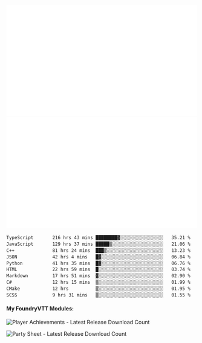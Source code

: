 
![](https://raw.githubusercontent.com/eddiedover/ghstats/master/generated/overview.svg)
![](https://raw.githubusercontent.com/eddiedover/ghstats/master/generated/languages.svg)

<!--START_SECTION:waka-->

```txt
TypeScript       216 hrs 43 mins ████████▓░░░░░░░░░░░░░░░░   35.21 %
JavaScript       129 hrs 37 mins █████▒░░░░░░░░░░░░░░░░░░░   21.06 %
C++              81 hrs 24 mins  ███▒░░░░░░░░░░░░░░░░░░░░░   13.23 %
JSON             42 hrs 4 mins   █▓░░░░░░░░░░░░░░░░░░░░░░░   06.84 %
Python           41 hrs 35 mins  █▓░░░░░░░░░░░░░░░░░░░░░░░   06.76 %
HTML             22 hrs 59 mins  █░░░░░░░░░░░░░░░░░░░░░░░░   03.74 %
Markdown         17 hrs 51 mins  ▓░░░░░░░░░░░░░░░░░░░░░░░░   02.90 %
C#               12 hrs 15 mins  ▒░░░░░░░░░░░░░░░░░░░░░░░░   01.99 %
CMake            12 hrs          ▒░░░░░░░░░░░░░░░░░░░░░░░░   01.95 %
SCSS             9 hrs 31 mins   ▒░░░░░░░░░░░░░░░░░░░░░░░░   01.55 %
```

<!--END_SECTION:waka-->

#### My FoundryVTT Modules:

  ![Player Achievements - Latest Release Download Count](https://img.shields.io/badge/dynamic/json?label=Player%20Achievements%20-%20Downloads@latest&query=assets%5B1%5D.download_count&url=https%3A%2F%2Fapi.github.com%2Frepos%2FEddieDover%2Ffvtt-player-achievements%2Freleases%2Flatest)

  ![Party Sheet - Latest Release Download Count](https://img.shields.io/badge/dynamic/json?label=Party%20Sheet%20-%20Downloads@latest&query=assets%5B1%5D.download_count&url=https%3A%2F%2Fapi.github.com%2Frepos%2FEddieDover%2Ffvtt-party-sheet%2Freleases%2Flatest)

<a rel="me" href="https://techhub.social/@EddieDover"></a>
